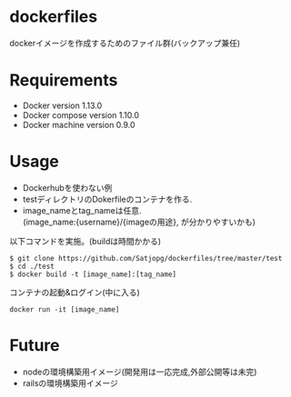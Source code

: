 # dockerfiles
dockerイメージを作成するためのファイル群(バックアップ兼任)

# Requirements
* Docker version 1.13.0
* Docker compose version 1.10.0
* Docker machine version 0.9.0

# Usage
* Dockerhubを使わない例
* testディレクトリのDokerfileのコンテナを作る.
* image_nameとtag_nameは任意.  
(image_name:{username}/{imageの用途}, が分かりやすいかも)

以下コマンドを実施。(buildは時間かかる)
```
$ git clone https://github.com/Satjopg/dockerfiles/tree/master/test
$ cd ./test
$ docker build -t [image_name]:[tag_name]
```

コンテナの起動&ログイン(中に入る)
```
docker run -it [image_name]
```

# Future
* nodeの環境構築用イメージ(開発用は一応完成,外部公開等は未完)
* railsの環境構築用イメージ
